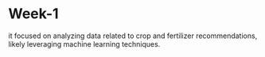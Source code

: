 # Week-1
it focused on analyzing data related to crop and fertilizer recommendations, likely leveraging machine learning techniques.
